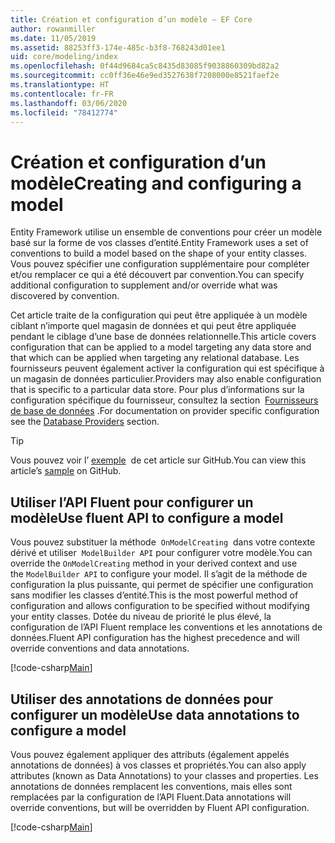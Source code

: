 ```yaml
---
title: Création et configuration d’un modèle – EF Core
author: rowanmiller
ms.date: 11/05/2019
ms.assetid: 88253ff3-174e-485c-b3f8-768243d01ee1
uid: core/modeling/index
ms.openlocfilehash: 0f44d9684ca5c8435d83085f9038860309bd82a2
ms.sourcegitcommit: cc0ff36e46e9ed3527638f7208000e8521faef2e
ms.translationtype: HT
ms.contentlocale: fr-FR
ms.lasthandoff: 03/06/2020
ms.locfileid: "78412774"
---
```

# <a name="creating-and-configuring-a-model"></a><span data-ttu-id="fdabb-102">Création et configuration d’un modèle</span><span class="sxs-lookup"><span data-stu-id="fdabb-102">Creating and configuring a model</span></span>

<span data-ttu-id="fdabb-103">Entity Framework utilise un ensemble de conventions pour créer un modèle basé sur la forme de vos classes d’entité.</span><span class="sxs-lookup"><span data-stu-id="fdabb-103">Entity Framework uses a set of conventions to build a model based on the shape of your entity classes.</span></span> <span data-ttu-id="fdabb-104">Vous pouvez spécifier une configuration supplémentaire pour compléter et/ou remplacer ce qui a été découvert par convention.</span><span class="sxs-lookup"><span data-stu-id="fdabb-104">You can specify additional configuration to supplement and/or override what was discovered by convention.</span></span>

<span data-ttu-id="fdabb-105">Cet article traite de la configuration qui peut être appliquée à un modèle ciblant n’importe quel magasin de données et qui peut être appliquée pendant le ciblage d’une base de données relationnelle.</span><span class="sxs-lookup"><span data-stu-id="fdabb-105">This article covers configuration that can be applied to a model targeting any data store and that which can be applied when targeting any relational database.</span></span> <span data-ttu-id="fdabb-106">Les fournisseurs peuvent également activer la configuration qui est spécifique à un magasin de données particulier.</span><span class="sxs-lookup"><span data-stu-id="fdabb-106">Providers may also enable configuration that is specific to a particular data store.</span></span> <span data-ttu-id="fdabb-107">Pour plus d’informations sur la configuration spécifique du fournisseur, consultez la section  [Fournisseurs de base de données](../providers/index.md) .</span><span class="sxs-lookup"><span data-stu-id="fdabb-107">For documentation on provider specific configuration see the [Database Providers](../providers/index.md) section.</span></span>

> [!TIP]  
> <span data-ttu-id="fdabb-108">Vous pouvez voir l’ [exemple](https://github.com/dotnet/EntityFramework.Docs/tree/master/samples)  de cet article sur GitHub.</span><span class="sxs-lookup"><span data-stu-id="fdabb-108">You can view this article’s [sample](https://github.com/dotnet/EntityFramework.Docs/tree/master/samples) on GitHub.</span></span>

## <a name="use-fluent-api-to-configure-a-model"></a><span data-ttu-id="fdabb-109">Utiliser l’API Fluent pour configurer un modèle</span><span class="sxs-lookup"><span data-stu-id="fdabb-109">Use fluent API to configure a model</span></span>

<span data-ttu-id="fdabb-110">Vous pouvez substituer la méthode  `OnModelCreating`  dans votre contexte dérivé et utiliser  `ModelBuilder API` pour configurer votre modèle.</span><span class="sxs-lookup"><span data-stu-id="fdabb-110">You can override the `OnModelCreating` method in your derived context and use the `ModelBuilder API` to configure your model.</span></span> <span data-ttu-id="fdabb-111">Il s’agit de la méthode de configuration la plus puissante, qui permet de spécifier une configuration sans modifier les classes d’entité.</span><span class="sxs-lookup"><span data-stu-id="fdabb-111">This is the most powerful method of configuration and allows configuration to be specified without modifying your entity classes.</span></span> <span data-ttu-id="fdabb-112">Dotée du niveau de priorité le plus élevé, la configuration de l’API Fluent remplace les conventions et les annotations de données.</span><span class="sxs-lookup"><span data-stu-id="fdabb-112">Fluent API configuration has the highest precedence and will override conventions and data annotations.</span></span>

[!code-csharp[Main](../../../samples/core/Modeling/FluentAPI/Required.cs?highlight=12-14)]

## <a name="use-data-annotations-to-configure-a-model"></a><span data-ttu-id="fdabb-113">Utiliser des annotations de données pour configurer un modèle</span><span class="sxs-lookup"><span data-stu-id="fdabb-113">Use data annotations to configure a model</span></span>

<span data-ttu-id="fdabb-114">Vous pouvez également appliquer des attributs (également appelés annotations de données) à vos classes et propriétés.</span><span class="sxs-lookup"><span data-stu-id="fdabb-114">You can also apply attributes (known as Data Annotations) to your classes and properties.</span></span> <span data-ttu-id="fdabb-115">Les annotations de données remplacent les conventions, mais elles sont remplacées par la configuration de l’API Fluent.</span><span class="sxs-lookup"><span data-stu-id="fdabb-115">Data annotations will override conventions, but will be overridden by Fluent API configuration.</span></span>

[!code-csharp[Main](../../../samples/core/Modeling/DataAnnotations/Required.cs?highlight=15)]
